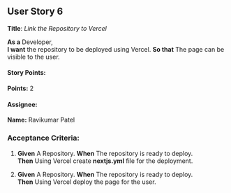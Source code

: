 ## User Story 6

**Title**: *Link the Repository to Vercel*

**As a** Developer,  
**I want** the repository to be deployed using Vercel. 
**So that** The page can be visible to the user.

#### Story Points:
**Points:** 2

#### Assignee: 

**Name:** Ravikumar Patel

### Acceptance Criteria:

1. **Given** A Repository.
   **When** The repository is ready to deploy.  
   **Then** Using Vercel create **nextjs.yml** file for the deployment.

2. **Given** A Repository.
   **When** The repository is ready to deploy.  
   **Then** Using Vercel deploy the page for the user.


